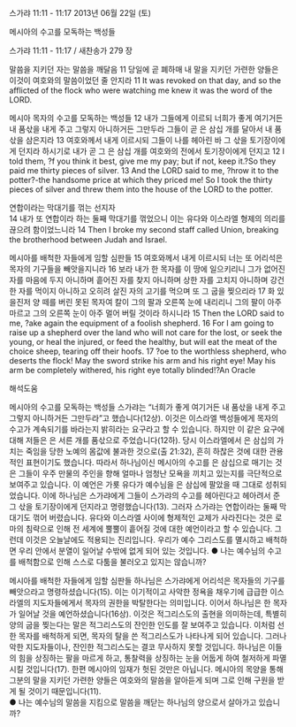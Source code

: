 스가랴 11:11 - 11:17 
2013년 06월 22일 (토)

메시아의 수고를 모독하는 백성들



스가랴 11:11 - 11:17 / 새찬송가 279 장


말씀을 지키던 자는 말씀을 깨달음
11 당일에 곧 폐하매 내 말을 지키던 가련한 양들은 이것이 여호와의 말씀이었던 줄 안지라
11 It was revoked on that day, and so the afflicted of the flock who were watching me knew it was the word of the LORD.  

메시아 목자의 수고를 모독하는 백성들
12 내가 그들에게 이르되 너희가 좋게 여기거든 내 품삯을 내게 주고 그렇지 아니하거든 그만두라 그들이 곧 은 삼십 개를 달아서 내 품삯을 삼은지라 13 여호와께서 내게 이르시되 그들이 나를 헤아린 바 그 삯을 토기장이에게 던지라 하시기로 내가 곧 그 은 삼십 개를 여호와의 전에서 토기장이에게 던지고
12 I told them, ?f you think it best, give me my pay; but if not, keep it.?So they paid me thirty pieces of silver. 13 And the LORD said to me, ?hrow it to the potter?-the handsome price at which they priced me! So I took the thirty pieces of silver and threw them into the house of the LORD to the potter.  

연합이라는 막대기를 꺾는 선지자   
14 내가 또 연합이라 하는 둘째 막대기를 꺾었으니 이는 유다와 이스라엘 형제의 의리를 끊으려 함이었느니라
14 Then I broke my second staff called Union, breaking the brotherhood between Judah and Israel.   

메시아를 배척한 자들에게 임할 심판들
15 여호와께서 내게 이르시되 너는 또 어리석은 목자의 기구들을 빼앗을지니라 16 보라 내가 한 목자를 이 땅에 일으키리니 그가 없어진 자를 마음에 두지 아니하며 흩어진 자를 찾지 아니하며 상한 자를 고치지 아니하며 강건한 자를 먹이지 아니하고 오히려 살진 자의 고기를 먹으며 또 그 굽을 찢으리라 17 화 있을진저 양 떼를 버린 못된 목자여 칼이 그의 팔과 오른쪽 눈에 내리리니 그의 팔이 아주 마르고 그의 오른쪽 눈이 아주 멀어 버릴 것이라 하시니라
15 Then the LORD said to me, ?ake again the equipment of a foolish shepherd. 16 For I am going to raise up a shepherd over the land who will not care for the lost, or seek the young, or heal the injured, or feed the healthy, but will eat the meat of the choice sheep, tearing off their hoofs. 17 ?oe to the worthless shepherd, who deserts the flock! May the sword strike his arm and his right eye! May his arm be completely withered, his right eye totally blinded!?An Oracle

해석도움





메시아의 수고를 모독하는 백성들
스가랴는 “너희가 좋게 여기거든 내 품삯을 내게 주고 그렇지 아니하거든 그만두라”고 했습니다(12상). 이것은 이스라엘 백성들에게 목자의 수고가 계속되기를 바라는지 밝히라는 요구라고 할 수 있습니다. 하지만 이 같은 요구에 대해 저들은 은 서른 개를 품삯으로 주었습니다(12하). 당시 이스라엘에서 은 삼십의 가치는 죽임을 당한 노예의 몸값에 불과한 것으로(출 21:32), 흔히 하찮은 것에 대한 관용적인 표현이기도 했습니다. 따라서 하나님이신 메시아의 수고를 은 삼십으로 매기는 것은 그들이 우주 만물의 주인을 향해 얼마나 엄청난 모욕을 끼치고 있는지를 극단적으로 보여주고 있습니다. 이 예언은 가룟 유다가 예수님을 은 삼십에 팔았을 때 그대로 성취되었습니다. 이에 하나님은 스가랴에게 그들이 스가랴의 수고를 헤아린다고 헤아려서 준 그 삯을 토기장이에게 던지라고 명령했습니다(13). 그러자 스가랴는 연합이라는 둘째 막대기도 꺾어 버렸습니다. 유다와 이스라엘 사이에 형제적인 교제가 사라진다는 것은 로마의 침략으로 인해 전 세계에 뿔뿔이 흩어질 것에 대한 예언이라고 할 수 있습니다. 그런데 이것은 오늘날에도 적용되는 진리입니다. 우리가 예수 그리스도를 멸시하고 배척하면 우리 안에서 분열이 일어날 수밖에 없게 되어 있는 것입니다.
● 나는 예수님의 수고를 배척함으로 인해 스스로 다툼을 불러오고 있지는 않습니까? 

메시아를 배척한 자들에게 임할 심판들
하나님은 스가랴에게 어리석은 목자들의 기구를 빼앗으라고 명령하셨습니다(15). 이는 이기적이고 사악한 정욕을 채우기에 급급한 이스라엘의 지도자들에게서 목자의 권한을 박탈한다는 의미입니다. 이어서 하나님은 한 목자가 일어날 것을 예언하셨습니다(16상). 이것은 적그리스도의 출현을 의미하는데, 특별히 양의 굽을 찢는다는 말은 적그리스도의 잔인한 인도를 잘 보여주고 있습니다. 이처럼 선한 목자를 배척하게 되면, 목자의 탈을 쓴 적그리스도가 나타나게 되어 있습니다. 그러나 악한 지도자들이나, 잔인한 적그리스도는 결코 무사하지 못할 것입니다. 하나님은 이들의 힘을 상징하는 팔을 마르게 하고, 통찰력을 상징하는 눈을 어둡게 하여 철저하게 파멸시킬 것입니다(17). 한편 메시아의 임재가 헛된 것만은 아닙니다. 메시아의 목양을 통해 그분의 말을 지키던 가련한 양들은 여호와의 말씀을 알아듣게 되며 그로 인해 구원을 받게 될 것이기 때문입니다(11).  
● 나는 예수님의 말씀을 지킴으로 말씀을 깨닫는 하나님의 양으로서 살아가고 있습니까?